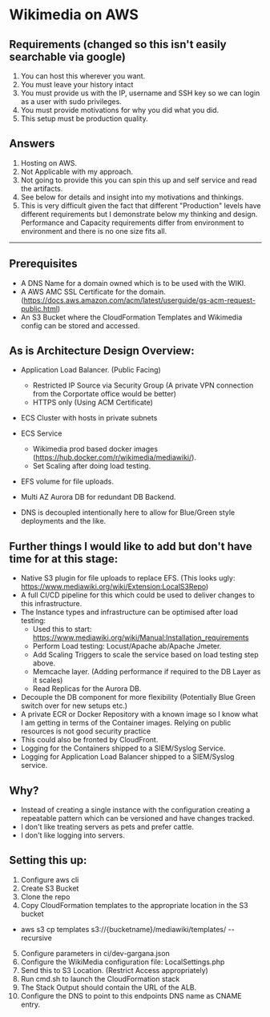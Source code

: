 # Wikimedia on AWS
## Requirements (**changed** so this isn't easily searchable via google)
1. You can host this wherever you want.
2. You must leave your history intact
3. You must provide us with the IP, username and SSH key so we can login as a user with sudo
privileges.
4. You must provide motivations for why you did what you did.
5. This setup must be production quality.

## Answers
1. Hosting on AWS.
2. Not Applicable with my approach.
3. Not going to provide this you can spin this up and self service and read the artifacts.
4. See below for details and insight into my motivations and thinkings.
5. This is very difficult given the fact that different "Production" levels have different requirements but I demonstrate below my thinking and design. Performance and Capacity requirements differ from environment to environment and there is no one size fits all.

----
## Prerequisites
- A DNS Name for a domain owned which is to be used with the WIKI.
- A AWS AMC SSL Certificate for the domain. (https://docs.aws.amazon.com/acm/latest/userguide/gs-acm-request-public.html)
- An S3 Bucket where the CloudFormation Templates and Wikimedia config can be stored and accessed. 

## As is Architecture Design Overview:
- Application Load Balancer. (Public Facing)
  - Restricted IP Source via Security Group (A private VPN connection from the Corportate office would be better)
  - HTTPS only (Using ACM Certificate)
- ECS Cluster with hosts in private subnets
- ECS Service
  - Wikimedia prod based docker images (https://hub.docker.com/r/wikimedia/mediawiki/).
  - Set Scaling after doing load testing.
- EFS volume for file uploads. 
- Multi AZ Aurora DB for redundant DB Backend.

- DNS is decoupled intentionally here to allow for Blue/Green style deployments and the like.

## Further things I would like to add but don't have time for at this stage:
- Native S3 plugin for file uploads to replace EFS. (This looks ugly: https://www.mediawiki.org/wiki/Extension:LocalS3Repo)
- A full CI/CD pipeline for this which could be used to deliver changes to this infrastructure.
- The Instance types and infrastructure can be optimised after load testing:
  - Used this to start: https://www.mediawiki.org/wiki/Manual:Installation_requirements
  - Perform Load testing: Locust/Apache ab/Apache Jmeter.
  - Add Scaling Triggers to scale the service based on load testing step above.
  - Memcache layer. (Adding performance if required to the DB Layer as it scales)
  - Read Replicas for the Aurora DB.
- Decouple the DB component for more flexibility (Potentially Blue Green switch over for new setups etc.)
- A private ECR or Docker Repository with a known image so I know what I am getting in terms of the Container images. Relying on public resources is not good security practice
- This could also be fronted by CloudFront. 
- Logging for the Containers shipped to a SIEM/Syslog Service.
- Logging for Application Load Balancer shipped to a SIEM/Syslog service.

## Why?
- Instead of creating a single instance with the configuration creating a repeatable pattern which can be versioned and have changes tracked.
- I don't like treating servers as pets and prefer cattle.
- I don't like logging into servers.

## Setting this up:
1. Configure aws cli 
2. Create S3 Bucket
3. Clone the repo
4. Copy CloudFormation templates to the appropriate location in the S3 bucket
  - aws s3 cp templates s3://{bucketname}/mediawiki/templates/ --recursive 
5. Configure parameters in ci/dev-gargana.json
6. Configure the WikiMedia configuration file: LocalSettings.php
7. Send this to S3 Location. (Restrict Access appropriately)
8. Run cmd.sh to launch the CloudFormation stack
9. The Stack Output should contain the URL of the ALB.
10. Configure the DNS to point to this endpoints DNS name as CNAME entry.
